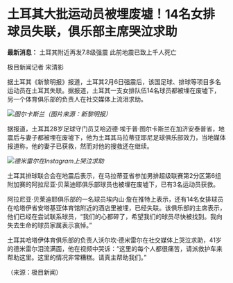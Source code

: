 # 土耳其大批运动员被埋废墟！14名女排球员失联，俱乐部主席哭泣求助

**最新消息：** 土耳其附近再发7.8级强震 此前地震已致上千人死亡

极目新闻记者 宋清影

据土耳其《新黎明报》报道，土耳其2月6日强震后，该国足球、排球等项目多名运动员在土耳其失联。据报道，土耳其一支女排队伍14名球员都被埋在废墟下，另一个体育俱乐部的负责人在社交媒体上流泪求助。

![](https://inews.gtimg.com/newsapp_bt/0/15647578788/1000)_图尔卡斯兰（图片来源：新黎明报）_

据报道，土耳其28岁足球守门员艾哈迈德·埃于普·图尔卡斯兰在加济安泰普省，地震后与妻子都被埋在废墟下，他为土耳其马拉蒂亚耶尼足球俱乐部效力，当地媒体报道称，他的妻子已获救，然而对他的搜救还在继续。

![](https://inews.gtimg.com/newsapp_bt/0/15647578790/1000)_德米雷尔在Instagram上哭泣求助_

土耳其排球联合会在地震后表示，在马拉蒂亚省参加男排超级联赛第2分区第6组附加赛的阿拉尼亚·贝莱迪耶俱乐部球员也被埋在废墟下，已有3名运动员获救。

阿拉尼亚·贝莱迪耶俱乐部的一名球员埃内山·詹在推特上表示，还有14名女排球员在哈塔伊省安塔基亚体育馆附近的酒店里被埋，已经失联。该俱乐部的主席表示，他们已经在尝试联系球员，“我们的心都碎了，希望我们的球员尽快被找到。我向失去生命的球员家属表示哀悼。”

土耳其哈塔伊体育俱乐部的负责人沃尔坎·德米雷尔在社交媒体上哭泣求助，41岁的德米雷尔泪流满面，他在视频中哭诉：“这里的每个人都很痛苦，请派救护车来帮助这里。这里的情况非常糟糕。请真主帮助我们。”

（来源：极目新闻）

